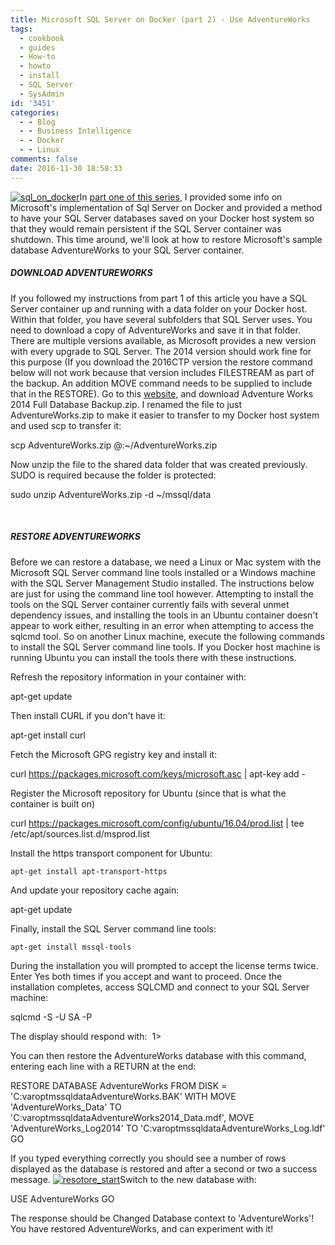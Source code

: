 ```yaml
---
title: Microsoft SQL Server on Docker (part 2) - Use AdventureWorks
tags:
  - cookbook
  - guides
  - How-to
  - howto
  - install
  - SQL Server
  - SysAdmin
id: '3451'
categories:
  - - Blog
  - - Business Intelligence
  - - Docker
  - - Linux
comments: false
date: 2016-11-30 18:58:33
---
```


[![sql_on_docker](http://edpflager.com/wp-content/uploads/2016/11/sql_on_docker-300x229.jpg)](http://edpflager.com/?attachment_id=3463#main)In [part one of this series](http://edpflager.com/?p=3447), I provided some info on Microsoft's implementation of Sql Server on Docker and provided a method to have your SQL Server databases saved on your Docker host system so that they would remain persistent if the SQL Server container was shutdown. This time around, we'll look at how to restore Microsoft's sample database AdventureWorks to your SQL Server container.

##### DOWNLOAD ADVENTUREWORKS

If you followed my instructions from part 1 of this article you have a SQL Server container up and running with a data folder on your Docker host. Within that folder, you have several subfolders that SQL Server uses. You need to download a copy of AdventureWorks and save it in that folder. There are multiple versions available, as Microsoft provides a new version with every upgrade to SQL Server. The 2014 version should work fine for this purpose (If you download the 2016CTP version the restore command below will not work because that version includes FILESTREAM as part of the backup. An addition MOVE command needs to be supplied to include that in the RESTORE). Go to this [website](https://msftdbprodsamples.codeplex.com/releases/view/125550), and download Adventure Works 2014 Full Database Backup.zip. I renamed the file to just AdventureWorks.zip to make it easier to transfer to my Docker host system and used scp to transfer it:
<!-- more -->
scp AdventureWorks.zip <username>@<Docker Host IP>:~/AdventureWorks.zip

Now unzip the file to the shared data folder that was created previously. SUDO is required because the folder is protected:

sudo unzip AdventureWorks.zip -d ~/mssql/data

 

##### RESTORE ADVENTUREWORKS

Before we can restore a database, we need a Linux or Mac system with the Microsoft SQL Server command line tools installed or a Windows machine with the SQL Server Management Studio installed. The instructions below are just for using the command line tool however. Attempting to install the tools on the SQL Server container currently fails with several unmet dependency issues, and installing the tools in an Ubuntu container doesn't appear to work either, resulting in an error when attempting to access the sqlcmd tool. So on another Linux machine, execute the following commands to install the SQL Server command line tools. If you Docker host machine is running Ubuntu you can install the tools there with these instructions.

Refresh the repository information in your container with:

apt-get update

Then install CURL if you don't have it:

apt-get install curl

Fetch the Microsoft GPG registry key and install it:

curl https://packages.microsoft.com/keys/microsoft.asc | apt-key add -

Register the Microsoft repository for Ubuntu (since that is what the container is built on)

curl https://packages.microsoft.com/config/ubuntu/16.04/prod.list | tee /etc/apt/sources.list.d/msprod.list

Install the https transport component for Ubuntu:

```
apt-get install apt-transport-https
```

And update your repository cache again:

apt-get update

Finally, install the SQL Server command line tools:

```
apt-get install mssql-tools
```

During the installation you will prompted to accept the license terms twice. Enter Yes both times if you accept and want to proceed. Once the installation completes, access SQLCMD and connect to your SQL Server machine:

sqlcmd -S <SQL Server IP> -U SA -P <password>

The display should respond with:  1>

You can then restore the AdventureWorks database with this command, entering each line with a RETURN at the end:

RESTORE DATABASE AdventureWorks FROM DISK = 'C:varoptmssqldataAdventureWorks.BAK'
WITH MOVE 'AdventureWorks\_Data' TO 'C:varoptmssqldataAdventureWorks2014\_Data.mdf',
MOVE 'AdventureWorks\_Log2014' TO 'C:varoptmssqldataAdventureWorks\_Log.ldf'
GO

If you typed everything correctly you should see a number of rows displayed as the database is restored and after a second or two a success message. [![resotore_start](http://edpflager.com/wp-content/uploads/2016/11/resotore_start-1024x484.png)](http://edpflager.com/?attachment_id=3467#main)Switch to the new database with:

USE AdventureWorks
GO

The response should be Changed Database context to 'AdventureWorks'! You have restored AdventureWorks, and can experiment with it!